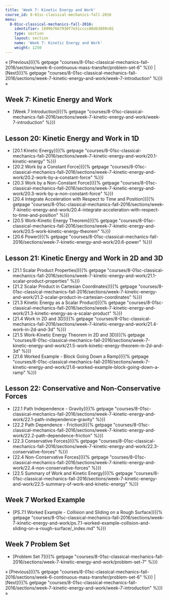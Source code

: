 ```yaml
---
title: 'Week 7: Kinetic Energy and Work'
course_id: 8-01sc-classical-mechanics-fall-2016
menu:
  8-01sc-classical-mechanics-fall-2016:
    identifier: 1099b7667930f7e51cccc80d63899c02
    type: section
    layout: section
    name: 'Week 7: Kinetic Energy and Work'
    weight: 1250
---
```

« [Previous]({{% getpage "courses/8-01sc-classical-mechanics-fall-2016/sections/week-6-continuous-mass-transfer/problem-set-6" %}}) | [Next]({{% getpage "courses/8-01sc-classical-mechanics-fall-2016/sections/week-7-kinetic-energy-and-work/week-7-introduction" %}}) »

Week 7: Kinetic Energy and Work
-------------------------------

*   [Week 7 Introduction]({{% getpage "courses/8-01sc-classical-mechanics-fall-2016/sections/week-7-kinetic-energy-and-work/week-7-introduction" %}})

Lesson 20: Kinetic Energy and Work in 1D
----------------------------------------

*   [20.1 Kinetic Energy]({{% getpage "courses/8-01sc-classical-mechanics-fall-2016/sections/week-7-kinetic-energy-and-work/20.1-kinetic-energy" %}})
*   [20.2 Work by a Constant Force]({{% getpage "courses/8-01sc-classical-mechanics-fall-2016/sections/week-7-kinetic-energy-and-work/20.2-work-by-a-constant-force" %}})
*   [20.3 Work by a Non-Constant Force]({{% getpage "courses/8-01sc-classical-mechanics-fall-2016/sections/week-7-kinetic-energy-and-work/20.3-work-by-a-non-constant-force" %}})
*   [20.4 Integrate Acceleration with Respect to Time and Position]({{% getpage "courses/8-01sc-classical-mechanics-fall-2016/sections/week-7-kinetic-energy-and-work/20.4-integrate-acceleration-with-respect-to-time-and-position" %}})
*   [20.5 Work-Kinetic Energy Theorem]({{% getpage "courses/8-01sc-classical-mechanics-fall-2016/sections/week-7-kinetic-energy-and-work/20.5-work-kinetic-energy-theorem" %}})
*   [20.6 Power]({{% getpage "courses/8-01sc-classical-mechanics-fall-2016/sections/week-7-kinetic-energy-and-work/20.6-power" %}})

Lesson 21: Kinetic Energy and Work in 2D and 3D
-----------------------------------------------

*   [21.1 Scalar Product Properties]({{% getpage "courses/8-01sc-classical-mechanics-fall-2016/sections/week-7-kinetic-energy-and-work/21.1-scalar-product-properties" %}})
*   [21.2 Scalar Product in Cartesian Coordinates]({{% getpage "courses/8-01sc-classical-mechanics-fall-2016/sections/week-7-kinetic-energy-and-work/21.2-scalar-product-in-cartesian-coordinates" %}})
*   [21.3 Kinetic Energy as a Scalar Product]({{% getpage "courses/8-01sc-classical-mechanics-fall-2016/sections/week-7-kinetic-energy-and-work/21.3-kinetic-energy-as-a-scalar-product" %}})
*   [21.4 Work in 2D and 3D]({{% getpage "courses/8-01sc-classical-mechanics-fall-2016/sections/week-7-kinetic-energy-and-work/21.4-work-in-2d-and-3d" %}})
*   [21.5 Work-Kinetic Energy Theorem in 2D and 3D]({{% getpage "courses/8-01sc-classical-mechanics-fall-2016/sections/week-7-kinetic-energy-and-work/21.5-work-kinetic-energy-theorem-in-2d-and-3d" %}})
*   [21.6 Worked Example - Block Going Down a Ramp]({{% getpage "courses/8-01sc-classical-mechanics-fall-2016/sections/week-7-kinetic-energy-and-work/21.6-worked-example-block-going-down-a-ramp" %}})

Lesson 22: Conservative and Non-Conservative Forces
---------------------------------------------------

*   [22.1 Path Independence - Gravity]({{% getpage "courses/8-01sc-classical-mechanics-fall-2016/sections/week-7-kinetic-energy-and-work/22.1-path-independence-gravity" %}})
*   [22.2 Path Dependence - Friction]({{% getpage "courses/8-01sc-classical-mechanics-fall-2016/sections/week-7-kinetic-energy-and-work/22.2-path-dependence-friction" %}})
*   [22.3 Conservative Forces]({{% getpage "courses/8-01sc-classical-mechanics-fall-2016/sections/week-7-kinetic-energy-and-work/22.3-conservative-forces" %}})
*   [22.4 Non-Conservative Forces]({{% getpage "courses/8-01sc-classical-mechanics-fall-2016/sections/week-7-kinetic-energy-and-work/22.4-non-conservative-forces" %}})
*   [22.5 Summary of Work and Kinetic Energy]({{% getpage "courses/8-01sc-classical-mechanics-fall-2016/sections/week-7-kinetic-energy-and-work/22.5-summary-of-work-and-kinetic-energy" %}})

Week 7 Worked Example
---------------------

*   [PS.7.1 Worked Example - Collision and Sliding on a Rough Surface]({{% getpage "courses/8-01sc-classical-mechanics-fall-2016/sections/week-7-kinetic-energy-and-work/ps.7.1-worked-example-collision-and-sliding-on-a-rough-surface/_index.md" %}})

Week 7 Problem Set
------------------

*   [Problem Set 7]({{% getpage "courses/8-01sc-classical-mechanics-fall-2016/sections/week-7-kinetic-energy-and-work/problem-set-7" %}})

« [Previous]({{% getpage "courses/8-01sc-classical-mechanics-fall-2016/sections/week-6-continuous-mass-transfer/problem-set-6" %}}) | [Next]({{% getpage "courses/8-01sc-classical-mechanics-fall-2016/sections/week-7-kinetic-energy-and-work/week-7-introduction" %}}) »